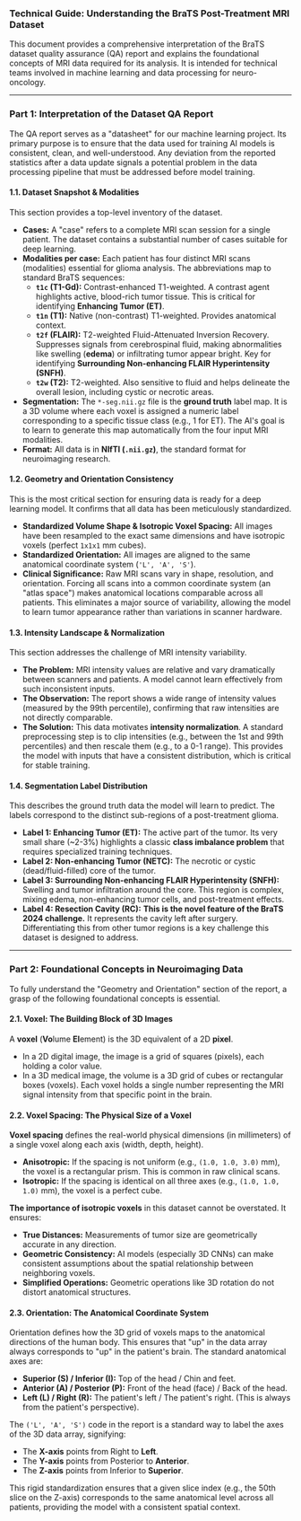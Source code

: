 ### **Technical Guide: Understanding the BraTS Post-Treatment MRI Dataset**

This document provides a comprehensive interpretation of the BraTS dataset quality assurance (QA) report and explains the foundational concepts of MRI data required for its analysis. It is intended for technical teams involved in machine learning and data processing for neuro-oncology.

---

### **Part 1: Interpretation of the Dataset QA Report**

The QA report serves as a "datasheet" for our machine learning project. Its primary purpose is to ensure that the data used for training AI models is consistent, clean, and well-understood. Any deviation from the reported statistics after a data update signals a potential problem in the data processing pipeline that must be addressed before model training.

#### **1.1. Dataset Snapshot & Modalities**

This section provides a top-level inventory of the dataset.

*   **Cases:** A "case" refers to a complete MRI scan session for a single patient. The dataset contains a substantial number of cases suitable for deep learning.
*   **Modalities per case:** Each patient has four distinct MRI scans (modalities) essential for glioma analysis. The abbreviations map to standard BraTS sequences:
    *   **`t1c` (T1-Gd):** Contrast-enhanced T1-weighted. A contrast agent highlights active, blood-rich tumor tissue. This is critical for identifying **Enhancing Tumor (ET)**.
    *   **`t1n` (T1):** Native (non-contrast) T1-weighted. Provides anatomical context.
    *   **`t2f` (FLAIR):** T2-weighted Fluid-Attenuated Inversion Recovery. Suppresses signals from cerebrospinal fluid, making abnormalities like swelling (**edema**) or infiltrating tumor appear bright. Key for identifying **Surrounding Non-enhancing FLAIR Hyperintensity (SNFH)**.
    *   **`t2w` (T2):** T2-weighted. Also sensitive to fluid and helps delineate the overall lesion, including cystic or necrotic areas.
*   **Segmentation:** The `*-seg.nii.gz` file is the **ground truth** label map. It is a 3D volume where each voxel is assigned a numeric label corresponding to a specific tissue class (e.g., 1 for ET). The AI's goal is to learn to generate this map automatically from the four input MRI modalities.
*   **Format:** All data is in **NIfTI (`.nii.gz`)**, the standard format for neuroimaging research.

#### **1.2. Geometry and Orientation Consistency**

This is the most critical section for ensuring data is ready for a deep learning model. It confirms that all data has been meticulously standardized.
*   **Standardized Volume Shape & Isotropic Voxel Spacing:** All images have been resampled to the exact same dimensions and have isotropic voxels (perfect `1x1x1` mm cubes).
*   **Standardized Orientation:** All images are aligned to the same anatomical coordinate system (`'L', 'A', 'S'`).
*   **Clinical Significance:** Raw MRI scans vary in shape, resolution, and orientation. Forcing all scans into a common coordinate system (an "atlas space") makes anatomical locations comparable across all patients. This eliminates a major source of variability, allowing the model to learn tumor appearance rather than variations in scanner hardware.

#### **1.3. Intensity Landscape & Normalization**

This section addresses the challenge of MRI intensity variability.

*   **The Problem:** MRI intensity values are relative and vary dramatically between scanners and patients. A model cannot learn effectively from such inconsistent inputs.
*   **The Observation:** The report shows a wide range of intensity values (measured by the 99th percentile), confirming that raw intensities are not directly comparable.
*   **The Solution:** This data motivates **intensity normalization**. A standard preprocessing step is to clip intensities (e.g., between the 1st and 99th percentiles) and then rescale them (e.g., to a 0-1 range). This provides the model with inputs that have a consistent distribution, which is critical for stable training.

#### **1.4. Segmentation Label Distribution**

This describes the ground truth data the model will learn to predict. The labels correspond to the distinct sub-regions of a post-treatment glioma.

*   **Label 1: Enhancing Tumor (ET):** The active part of the tumor. Its very small share (~2-3%) highlights a classic **class imbalance problem** that requires specialized training techniques.
*   **Label 2: Non-enhancing Tumor (NETC):** The necrotic or cystic (dead/fluid-filled) core of the tumor.
*   **Label 3: Surrounding Non-enhancing FLAIR Hyperintensity (SNFH):** Swelling and tumor infiltration around the core. This region is complex, mixing edema, non-enhancing tumor cells, and post-treatment effects.
*   **Label 4: Resection Cavity (RC):** **This is the novel feature of the BraTS 2024 challenge.** It represents the cavity left after surgery. Differentiating this from other tumor regions is a key challenge this dataset is designed to address.

---

### **Part 2: Foundational Concepts in Neuroimaging Data**

To fully understand the "Geometry and Orientation" section of the report, a grasp of the following foundational concepts is essential.

#### **2.1. Voxel: The Building Block of 3D Images**

A **voxel** (**Vo**lume **El**ement) is the 3D equivalent of a 2D **pixel**.
*   In a 2D digital image, the image is a grid of squares (pixels), each holding a color value.
*   In a 3D medical image, the volume is a 3D grid of cubes or rectangular boxes (voxels). Each voxel holds a single number representing the MRI signal intensity from that specific point in the brain.

#### **2.2. Voxel Spacing: The Physical Size of a Voxel**

**Voxel spacing** defines the real-world physical dimensions (in millimeters) of a single voxel along each axis (width, depth, height).
*   **Anisotropic:** If the spacing is not uniform (e.g., `(1.0, 1.0, 3.0)` mm), the voxel is a rectangular prism. This is common in raw clinical scans.
*   **Isotropic:** If the spacing is identical on all three axes (e.g., `(1.0, 1.0, 1.0)` mm), the voxel is a perfect cube.

**The importance of isotropic voxels** in this dataset cannot be overstated. It ensures:
*   **True Distances:** Measurements of tumor size are geometrically accurate in any direction.
*   **Geometric Consistency:** AI models (especially 3D CNNs) can make consistent assumptions about the spatial relationship between neighboring voxels.
*   **Simplified Operations:** Geometric operations like 3D rotation do not distort anatomical structures.

#### **2.3. Orientation: The Anatomical Coordinate System**

Orientation defines how the 3D grid of voxels maps to the anatomical directions of the human body. This ensures that "up" in the data array always corresponds to "up" in the patient's brain. The standard anatomical axes are:

*   **Superior (S) / Inferior (I):** Top of the head / Chin and feet.
*   **Anterior (A) / Posterior (P):** Front of the head (face) / Back of the head.
*   **Left (L) / Right (R):** The patient's left / The patient's right. (This is always from the patient's perspective).

The `('L', 'A', 'S')` code in the report is a standard way to label the axes of the 3D data array, signifying:
*   The **X-axis** points from Right to **Left**.
*   The **Y-axis** points from Posterior to **Anterior**.
*   The **Z-axis** points from Inferior to **Superior**.

This rigid standardization ensures that a given slice index (e.g., the 50th slice on the Z-axis) corresponds to the same anatomical level across all patients, providing the model with a consistent spatial context.